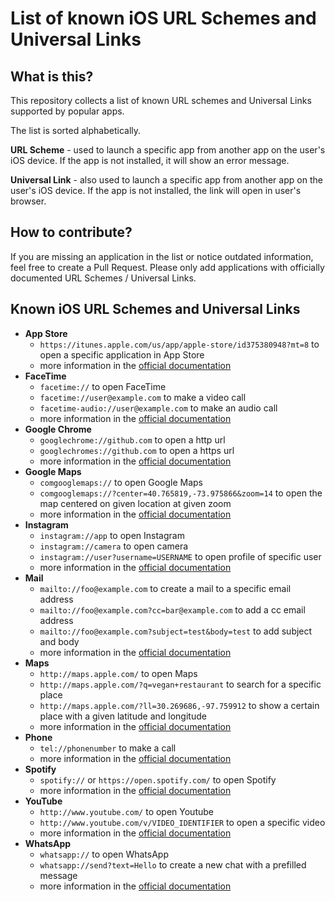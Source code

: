 # List of known iOS URL Schemes and Universal Links

## What is this?

This repository collects a list of known URL schemes and Universal Links supported by popular apps.

The list is sorted alphabetically.

**URL Scheme** - used to launch a specific app from another app on the user's iOS device. If the app is not installed, it will show an error message.

**Universal Link** - also used to launch a specific app from another app on the user's iOS device. If the app is not installed, the link will open in user's browser.

## How to contribute?

If you are missing an application in the list or notice outdated information, feel free to create a Pull Request. Please only add applications with officially documented URL Schemes / Universal Links.

## Known iOS URL Schemes and Universal Links

- **App Store**
	- `https://itunes.apple.com/us/app/apple-store/id375380948?mt=8` to open a specific application in App Store
	- more information in the [official documentation](https://developer.apple.com/library/archive/qa/qa1629/_index.html )
- **FaceTime**
	- `facetime://` to open FaceTime
	- `facetime://user@example.com` to make a video call
	- `facetime-audio://user@example.com` to make an audio call
	- more information in the [official documentation](https://developer.apple.com/library/archive/featuredarticles/iPhoneURLScheme_Reference/FacetimeLinks/FacetimeLinks.html#//apple_ref/doc/uid/TP40007899-CH2-SW1)
- **Google Chrome** 
	- `googlechrome://github.com` to open a http url
	- `googlechromes://github.com` to open a https url
	- more information in the [official documentation](https://developer.chrome.com/multidevice/ios/links)
- **Google Maps**
	- `comgooglemaps://` to open Google Maps
	- `comgooglemaps://?center=40.765819,-73.975866&zoom=14` to open the map centered on given location at given zoom
	- more information in the [official documentation](https://developers.google.com/maps/documentation/urls/ios-urlscheme)
- **Instagram**
	- `instagram://app` to open Instagram
	- `instagram://camera` to open camera
	- `instagram://user?username=USERNAME` to open profile of specific user
	- more information in the [official documentation](https://www.instagram.com/developer/mobile-sharing/iphone-hooks/)
- **Mail**
	- `mailto://foo@example.com` to create a mail to a specific email address
	- `mailto://foo@example.com?cc=bar@example.com` to add a cc email address
	- `mailto://foo@example.com?subject=test&body=test` to add subject and body
	- more information in the [official documentation](https://developer.apple.com/library/archive/featuredarticles/iPhoneURLScheme_Reference/MailLinks/MailLinks.html#//apple_ref/doc/uid/TP40007899-CH4-SW1)
- **Maps** 
	- `http://maps.apple.com/` to open Maps 
	- `http://maps.apple.com/?q=vegan+restaurant` to search for a specific place
	- `http://maps.apple.com/?ll=30.269686,-97.759912` to show a certain place with a given latitude and longitude
	- more information in the [official documentation](https://developer.apple.com/library/archive/featuredarticles/iPhoneURLScheme_Reference/MapLinks/MapLinks.html#//apple_ref/doc/uid/TP40007899-CH5-SW1)
- **Phone**
	- `tel://phonenumber` to make a call
	- more information in the [official documentation](https://developer.apple.com/library/archive/featuredarticles/iPhoneURLScheme_Reference/PhoneLinks/PhoneLinks.html#//apple_ref/doc/uid/TP40007899-CH6-SW1)
- **Spotify**
	- `spotify://` or `https://open.spotify.com/` to open Spotify
 	- more information in the [official documentation](https://developer.spotify.com/documentation/general/guides/content-linking-guide/)
- **YouTube**
	- `http://www.youtube.com/` to open Youtube
	- `http://www.youtube.com/v/VIDEO_IDENTIFIER` to open a specific video
	- more information in the [official documentation](https://developer.apple.com/library/archive/featuredarticles/iPhoneURLScheme_Reference/YouTubeLinks/YouTubeLinks.html#//apple_ref/doc/uid/TP40007899-CH8-SW1)
- **WhatsApp**
	- `whatsapp://` to open WhatsApp
	- `whatsapp://send?text=Hello` to create a new chat with a prefilled message
	- more information in the [official documentation](https://faq.whatsapp.com/en/iphone/23559013)

